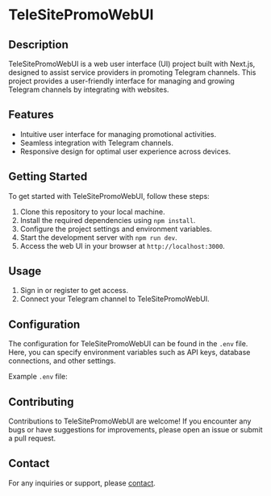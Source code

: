 # TeleSitePromoWebUI

## Description
TeleSitePromoWebUI is a web user interface (UI) project built with Next.js, designed to assist service providers in promoting Telegram channels. This project provides a user-friendly interface for managing and growing Telegram channels by integrating with websites.

## Features
- Intuitive user interface for managing promotional activities.
- Seamless integration with Telegram channels.
- Responsive design for optimal user experience across devices.
<!--- (Easily create and customize promotional content for sharing on Telegram.)
Track promotional activities and channel growth.-->
<!---
your comment goes here
and here
-->

## Getting Started
To get started with TeleSitePromoWebUI, follow these steps:
1. Clone this repository to your local machine.
2. Install the required dependencies using `npm install`.
3. Configure the project settings and environment variables.
4. Start the development server with `npm run dev`.
5. Access the web UI in your browser at `http://localhost:3000`.

## Usage
1. Sign in or register to get access.
2. Connect your Telegram channel to TeleSitePromoWebUI.

## Configuration
The configuration for TeleSitePromoWebUI can be found in the `.env` file. Here, you can specify environment variables such as API keys, database connections, and other settings.

Example `.env` file:


## Contributing
Contributions to TeleSitePromoWebUI are welcome! If you encounter any bugs or have suggestions for improvements, please open an issue or submit a pull request.

<!--## License
TeleSitePromoWebUI is licensed under the [MIT License](LICENSE).-->

## Contact
For any inquiries or support, please [contact](mailto:rpm10@iitbbs.ac.in).



